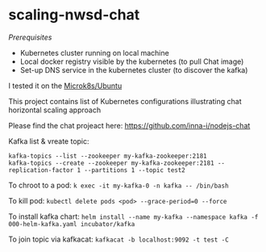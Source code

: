 # scaling-nwsd-chat

*Prerequisites*
- Kubernetes cluster running on local machine 
- Local docker registry visible by the kubernetes (to pull Chat image)
- Set-up DNS service in the kubernetes cluster (to discover the kafka)

I tested it on the [Microk8s/Ubuntu](https://www.youtube.com/watch?v=yw4ZtPzG2hA&list=LLwj0OsaxI7OK3Xu7iXkV_zA&index=3&t=29s)

This project contains list of Kubernetes configurations illustrating chat horizontal scaling approach

Please find the chat projeact here: https://github.com/inna-i/nodejs-chat

Kafka list & vreate topic:
```
kafka-topics --list --zookeeper my-kafka-zookeeper:2181
kafka-topics --create --zookeeper my-kafka-zookeeper:2181 --replication-factor 1 --partitions 1 --topic test2
```

To chroot to a pod:
`k exec -it my-kafka-0 -n kafka -- /bin/bash`

To kill pod:
`kubectl delete pods <pod> --grace-period=0 --force`

To install kafka chart:
`helm install --name my-kafka --namespace kafka -f 000-helm-kafka.yaml incubator/kafka`

To join topic via kafkacat:
`kafkacat -b localhost:9092 -t test -C`
